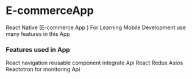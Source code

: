 # E-commerceApp
React Native (E-commerce App ) For Learning Mobile Development 
use many features in this App

### Features used in App
React navigation 
reusable component 
integrate Api
React Redux 
Axios 
Reactotron for monitoring Api

